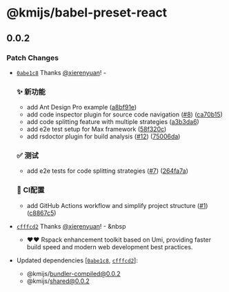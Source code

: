 # @kmijs/babel-preset-react

## 0.0.2

### Patch Changes

- [`0abe1c8`](https://github.com/kmijs/kmi/commit/0abe1c85269ed87bc4c7f42a7eb344f4d18623a1) Thanks [@xierenyuan](https://github.com/xierenyuan)! - &nbsp;

  ### ✨ 新功能

  - add Ant Design Pro example ([a8bf91e](https://github.com/kmijs/kmi/commit/a8bf91e9e4896af23edffa5b2ea0148573aa75f8))
  - add code inspector plugin for source code navigation ([#8](https://github.com/kmijs/kmi/issues/8)) ([ca70b15](https://github.com/kmijs/kmi/commit/ca70b1509e933f27f5c6f95cf0edc830d0688063))
  - add code splitting feature with multiple strategies ([a3b3da6](https://github.com/kmijs/kmi/commit/a3b3da68975b9701377e2b2afaacc9b69ae58b20))
  - add e2e test setup for Max framework ([58f320c](https://github.com/kmijs/kmi/commit/58f320c3843afe840c782a692bff4575eb66dfc8))
  - add rsdoctor plugin for build analysis ([#12](https://github.com/kmijs/kmi/issues/12)) ([75006da](https://github.com/kmijs/kmi/commit/75006da171d5268fdb494c9cdf15496bc2fd1c7a))

  ### ✅ 测试

  - add e2e tests for code splitting strategies ([#7](https://github.com/kmijs/kmi/issues/7)) ([264fa7a](https://github.com/kmijs/kmi/commit/264fa7a908d50d85f3a1a4a3a5e8f5c456358ab8))

  ### 🔧 CI配置

  - add GitHub Actions workflow and simplify project structure ([#1](https://github.com/kmijs/kmi/issues/1)) ([c8867c5](https://github.com/kmijs/kmi/commit/c8867c5324849f441568a5f725c41494c48fdbb0))

- [`cfffcd2`](https://github.com/kmijs/kmi/commit/cfffcd233d8c81f38ee6e34be28d378cb1777438) Thanks [@xierenyuan](https://github.com/xierenyuan)! - &nbsp
  - ❤️❤️ Rspack enhancement toolkit based on Umi, providing faster build speed and modern web development best practices.
- Updated dependencies [[`0abe1c8`](https://github.com/kmijs/kmi/commit/0abe1c85269ed87bc4c7f42a7eb344f4d18623a1), [`cfffcd2`](https://github.com/kmijs/kmi/commit/cfffcd233d8c81f38ee6e34be28d378cb1777438)]:
  - @kmijs/bundler-compiled@0.0.2
  - @kmijs/shared@0.0.2
